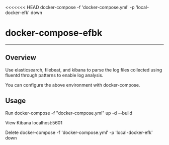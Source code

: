 <<<<<<< HEAD
docker-compose -f 'docker-compose.yml' -p 'local-docker-efk' down 
# docker-compose-efbk
---

## Overview
Use elasticsearch, filebeat, and kibana to parse the log files collected using fluentd through patterns to enable log analysis.

You can configure the above environment with docker-compose.

## Usage

Run
docker-compose -f "docker-compose.yml" up -d --build

View Kibana
localhost:5601

Delete
docker-compose -f 'docker-compose.yml' -p 'local-docker-efk' down 
